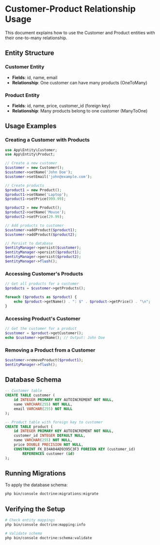 # Customer-Product Relationship Usage

This document explains how to use the Customer and Product entities with their one-to-many relationship.

## Entity Structure

### Customer Entity
- **Fields**: id, name, email
- **Relationship**: One customer can have many products (OneToMany)

### Product Entity
- **Fields**: id, name, price, customer_id (foreign key)
- **Relationship**: Many products belong to one customer (ManyToOne)

## Usage Examples

### Creating a Customer with Products

```php
use App\Entity\Customer;
use App\Entity\Product;

// Create a new customer
$customer = new Customer();
$customer->setName('John Doe');
$customer->setEmail('john@example.com');

// Create products
$product1 = new Product();
$product1->setName('Laptop');
$product1->setPrice(999.99);

$product2 = new Product();
$product2->setName('Mouse');
$product2->setPrice(29.99);

// Add products to customer
$customer->addProduct($product1);
$customer->addProduct($product2);

// Persist to database
$entityManager->persist($customer);
$entityManager->persist($product1);
$entityManager->persist($product2);
$entityManager->flush();
```

### Accessing Customer's Products

```php
// Get all products for a customer
$products = $customer->getProducts();

foreach ($products as $product) {
    echo $product->getName() . ": $" . $product->getPrice() . "\n";
}
```

### Accessing Product's Customer

```php
// Get the customer for a product
$customer = $product->getCustomer();
echo $customer->getName(); // Output: John Doe
```

### Removing a Product from a Customer

```php
$customer->removeProduct($product1);
$entityManager->flush();
```

## Database Schema

```sql
-- Customer table
CREATE TABLE customer (
    id INTEGER PRIMARY KEY AUTOINCREMENT NOT NULL,
    name VARCHAR(255) NOT NULL,
    email VARCHAR(255) NOT NULL
);

-- Product table with foreign key to customer
CREATE TABLE product (
    id INTEGER PRIMARY KEY AUTOINCREMENT NOT NULL,
    customer_id INTEGER DEFAULT NULL,
    name VARCHAR(255) NOT NULL,
    price DOUBLE PRECISION NOT NULL,
    CONSTRAINT FK_D34A04AD9395C3F3 FOREIGN KEY (customer_id) 
        REFERENCES customer (id)
);
```

## Running Migrations

To apply the database schema:

```bash
php bin/console doctrine:migrations:migrate
```

## Verifying the Setup

```bash
# Check entity mappings
php bin/console doctrine:mapping:info

# Validate schema
php bin/console doctrine:schema:validate
```
